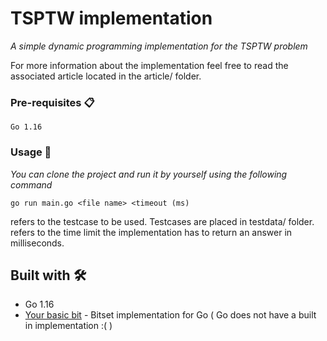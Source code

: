 # TSPTW implementation

_A simple dynamic programming implementation for the TSPTW problem_

For more information about the implementation feel free to read the associated article located in the article/ folder.

### Pre-requisites 📋

```
Go 1.16
```

### Usage 🔧

_You can clone the project and run it by yourself using the following command_


```
go run main.go <file name> <timeout (ms)
```

<file name> refers to the testcase to be used. Testcases are placed in testdata/ folder.
<timeout> refers to the time limit the implementation has to return an answer in milliseconds.

## Built with 🛠️

* Go 1.16
* [Your basic bit](https://github.com/yourbasic/bit) - Bitset implementation for Go ( Go does not have a built in implementation :( )
